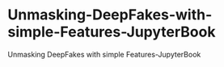 # Unmasking-DeepFakes-with-simple-Features-JupyterBook
Unmasking DeepFakes with simple Features-JupyterBook
